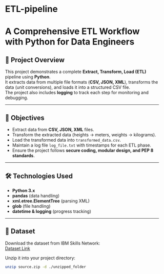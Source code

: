 # ETL-pipeline
# A Comprehensive ETL Workflow with Python for Data Engineers

## 📌 Project Overview
This project demonstrates a complete **Extract, Transform, Load (ETL)** pipeline using **Python**.  
It extracts data from multiple file formats (**CSV, JSON, XML**), transforms the data (unit conversions), and loads it into a structured CSV file.  
The project also includes **logging** to track each step for monitoring and debugging.  

---

## 🎯 Objectives
- Extract data from **CSV, JSON, XML** files.  
- Transform the extracted data (heights → meters, weights → kilograms).  
- Load the transformed data into `transformed_data.csv`.  
- Maintain a log file `log_file.txt` with timestamps for each ETL phase.  
- Ensure the project follows **secure coding, modular design, and PEP 8 standards**.  

---

## 🛠️ Technologies Used
- **Python 3.x**
- **pandas** (data handling)
- **xml.etree.ElementTree** (parsing XML)
- **glob** (file handling)
- **datetime & logging** (progress tracking)

---

## 📂 Dataset
Download the dataset from IBM Skills Network:  
[Dataset Link](https://cf-courses-data.s3.us.cloud-object-storage.appdomain.cloud/IBMDeveloperSkillsNetwork-PY0221EN-SkillsNetwork/labs/module%206/Lab%20-%20Extract%20Transform%20Load/data/source.zip)

Unzip it into your project directory:
```bash
unzip source.zip -d ./unzipped_folder
